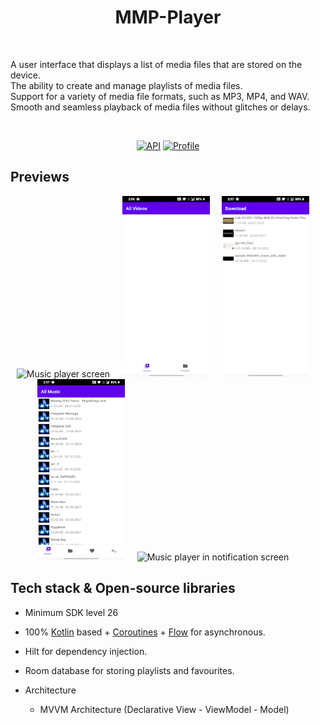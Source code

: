 
<h1 align="center">MMP-Player</h1></br>
<p align="center">  

A user interface that displays a list of media files that are stored on the device.<br>
The ability to create and manage playlists of media files.<br>
Support for a variety of media file formats, such as MP3, MP4, and WAV.<br>
Smooth and seamless playback of media files without glitches or delays.<br>

</p>
</br>

<p align="center">
  <a href="https://android-arsenal.com/api?level=26"><img alt="API" src="https://img.shields.io/badge/API-26%2B-brightgreen.svg?style=flat"/></a>
  <a href="https://github.com/Yashraj254"><img alt="Profile" src="https://img.shields.io/badge/Github-Yashraj-green?&logo=github"/></a> 
 
</p>

## Previews
<p align="center">
<img src="previews/record5.gif" alt="Music player screen" width="140" height = "290">&nbsp;&nbsp;&nbsp;&nbsp;
<img src="previews/record1.gif" alt="All videos and folders screen" width="140" height = "290">&nbsp;&nbsp;&nbsp;&nbsp;
<img src="previews/record2.gif" alt="Video player screen" width="140" height = "290">&nbsp;&nbsp;&nbsp;&nbsp;
<img src="previews/record3.gif" alt="All music,folders,favourites,playlists screen" width="140" height = "290">&nbsp;&nbsp;&nbsp;&nbsp;
<img src="previews/record4.gif" alt="Music player in notification screen" width="140" height = "290">&nbsp;&nbsp;&nbsp;&nbsp;
</p>

## Tech stack & Open-source libraries
- Minimum SDK level 26
- 100% [Kotlin](https://kotlinlang.org/) based + [Coroutines](https://github.com/Kotlin/kotlinx.coroutines) + [Flow](https://kotlin.github.io/kotlinx.coroutines/kotlinx-coroutines-core/kotlinx.coroutines.flow/) for asynchronous.
- Hilt for dependency injection.
- Room database for storing playlists and favourites.

- Architecture
  - MVVM Architecture (Declarative View - ViewModel - Model)
